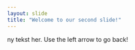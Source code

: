 ```yaml
---
layout: slide
title: "Welcome to our second slide!"
---
```

ny tekst her. 
Use the left arrow to go back!
